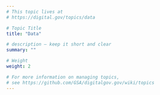 ```yaml
---
# This topic lives at
# https://digital.gov/topics/data

# Topic Title
title: "Data"

# description — keep it short and clear
summary: ""

# Weight
weight: 2

# For more information on managing topics,
# see https://github.com/GSA/digitalgov.gov/wiki/topics
---
```

